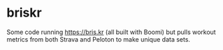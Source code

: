# briskr

Some code running https://bris.kr (all built with Boomi) but pulls workout metrics from both Strava and Peloton to make unique data sets.
